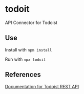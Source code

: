 # todoit

API Connector for Todoist

## Use

Install with ```npm install```

Run with ```npx todoit```

## References

[Documentation for Todoist REST API](https://developer.todoist.com/rest/v2/#overview)
